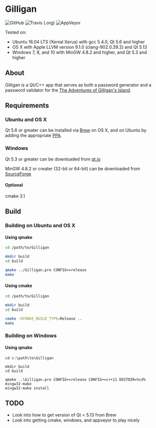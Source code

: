 # Gilligan

![GitHub](https://img.shields.io/github/license/caminek/Gilligan)
![Travis (.org)](https://img.shields.io/travis/caminek/Gilligan)
![AppVeyor](https://ci.appveyor.com/api/projects/status/github/caminek/Gilligan?branch=master&svg=true)

Tested on:
- Ubuntu 16.04 LTS (Xenial Xerus) with gcc 5.4.0, Qt 5.6 and higher
- OS X with Apple LLVM version 9.1.0 (clang-902.0.39.2) and Qt 5.13
- Windows 7, 8, and 10 with MinGW 4.8.2 and higher, and Qt 5.3 and higher

## About

Gilligan is a Qt/C++ app that serves as both a password generator and a password validator for the  [The Adventures of Gilligan's Island](https://en.wikipedia.org/wiki/The_Adventures_of_Gilligan's_Island).

## Requirements

### Ubuntu and OS X

Qt 5.6 or greater can be installed via [Brew](http://osxdaily.com/2018/03/07/how-install-homebrew-mac-os/) on OS X, and on Ubuntu by adding the appropriate [PPA](https://launchpad.net/~beineri). 

### Windows
Qt 5.3 or greater can be downloaded from [qt.io](https://doc.qt.io/qt-5/windows.html)

MinGW 4.8.2 or creater (32-bit or 64-bit) can be downloaded from [SourceForge](https://sourceforge.net/projects/mingw-w64/)

#### Optional 

cmake 3.1

## Build

### Building on Ubuntu and OS X

#### Using qmake

```bash
cd /path/to/Gilligan

mkdir build
cd build

qmake ../Gilligan.pro CONFIG+=release
make
```

#### Using cmake

```bash
cd /path/to/Gilligan

mkdir build
cd build

cmake -DCMAKE_BUILD_TYPE=Release ..
make
```

### Building on Windows

#### Using qmake

```
cd c:\path\to\Gilligan

mkdir build
cd build

qmake ..\Gilligan.pro CONFIG+=release CONFIG+=c++11 DESTDIR=%cd%
mingw32-make
mingw32-make install
```

## TODO
- Look into how to get version of Qt < 5.13 from Brew
- Look into getting cmake, windows, and appveyor to play nicely
